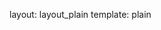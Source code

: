 layout: layout_plain
template: plain

<script>
	var Walk = {
		baseUrl: 'https://raw.github.com/craftstudios/Walk-Cycle/0.7_motion_path/lib'
	}
</script>
<script data-main="https://raw.github.com/craftstudios/Walk-Cycle/0.7_motion_path/app/app" src="https://raw.github.com/craftstudios/Walk-Cycle/0.7_motion_path/lib/require.js/require.min.js"></script>